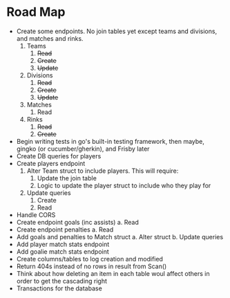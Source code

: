 # Road Map
* Create some endpoints. No join tables yet except teams and divisions, and matches and rinks.
    1. Teams
        1. ~~Read~~
        2. ~~Create~~
        3. ~~Update~~
    2. Divisions
        1. ~~Read~~
        2. ~~Create~~
        3. ~~Update~~
    3. Matches
        1. Read
    4. Rinks
        1. ~~Read~~
        2. ~~Create~~
* Begin writing tests in go's built-in testing framework, then maybe, gingko (or cucumber/gherkin), and Frisby later
* Create DB queries for players
* Create players endpoint
    1. Alter Team struct to include players. This will require:
        1. Update the join table
        2. Logic to update the player struct to include who they play for
    2. Update queries
        1. Create
        2. Read
* Handle CORS
* Create endpoint goals (inc assists)
    a. Read
* Create endpoint penalties
    a. Read
* Add goals and penalties to Match struct
    a. Alter struct
    b. Update queries
* Add player match stats endpoint
* Add goalie match stats endpoint
* Create columns/tables to log creation and modified
* Return 404s instead of no rows in result from Scan()
* Think about how deleting an item in each table woul affect others in order to get the cascading right
* Transactions for the database
